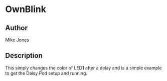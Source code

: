 # OwnBlink

## Author

Mike Jones

## Description

This simply changes the color of LED1 after a delay and is a simple example to get the Daisy Pod setup and running.
